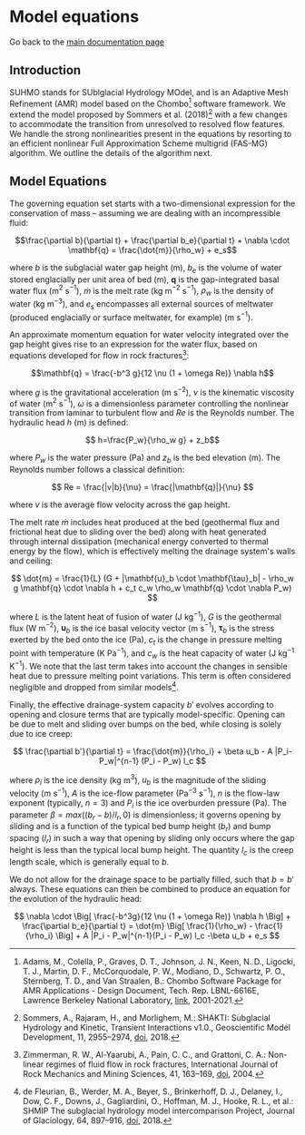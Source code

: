 # Model equations

Go back to the [main documentation page](https://ennadelfen.github.io/SUHMO/index)

## Introduction 
SUHMO stands for SUblglacial Hydrology MOdel, and is an Adaptive Mesh Refinement (AMR) model based on the Chombo[^1] software framework. We extend the model proposed by Sommers et al. (2018)[^2] with a few changes to accommodate the transition from unresolved to resolved flow features. We handle the strong nonlinearities present in the equations by resorting to an efficient nonlinear Full Approximation Scheme multigrid (FAS-MG) algorithm. We outline the details of the algorithm next.

## Model Equations
The governing equation set starts with a two-dimensional expression for the conservation of mass – assuming we are dealing with an incompressible fluid:

$$\frac{\partial b}{\partial t} + \frac{\partial b_e}{\partial t} + \nabla \cdot \mathbf{q} = \frac{\dot{m}}{\rho_w} + e_s$$

where $b$ is the subglacial water gap height (m), $b_e$ is the volume of water stored englacially per unit area of bed (m), $\mathbf{q}$ is the gap-integrated basal water flux (m$^2$ s$^{-1}$), $\dot{m}$ is the melt rate (kg m$^{-2}$ s$^{-1}$), $\rho_w$ is the density of water (kg m$^{-3}$), and $e_s$ encompasses all external sources of meltwater (produced englacially or surface meltwater, for example) (m s$^{-1}$).

An approximate momentum equation for water velocity integrated over the gap height gives rise to an expression for the water flux, based on equations developed for flow in rock fractures[^3]:

$$\mathbf{q} = \frac{-b^3 g}{12 \nu (1 + \omega Re)} \nabla h$$

where $g$ is the gravitational acceleration (m s$^{-2}$), $\nu$ is the kinematic viscosity of water (m$^{2}$ s$^{-1}$), $\omega$ is a dimensionless parameter controlling the nonlinear transition from laminar to turbulent flow and $Re$ is the Reynolds number. The hydraulic head $h$ (m) is defined:

$$ h=\frac{P_w}{\rho_w g} + z_b$$

where $P_w$ is the water pressure (Pa) and $z_b$ is the bed elevation (m). The Reynolds number follows a classical definition:

$$ Re = \frac{|v|b}{\nu} = \frac{|\mathbf{q}|}{\nu} $$

where $v$ is the average flow velocity across the gap height. 

The melt rate $\dot{m}$ includes heat produced at the bed (geothermal flux and frictional heat due to sliding over the bed) along with heat generated through internal dissipation (mechanical energy converted to thermal energy by the flow), which is effectively melting the drainage system's walls and ceiling: 

$$ \dot{m} = \frac{1}{L} (G + |\mathbf{u}_b \cdot \mathbf{\tau}_b|
    - \rho_w g \mathbf{q} \cdot \nabla h
    + c_t c_w \rho_w \mathbf{q} \cdot \nabla P_w) $$
    
where $L$ is the latent heat of fusion of water (J kg$^{-1}$), $G$ is the geothermal flux (W m$^{-2}$), $\mathbf{u}_b$ is the ice basal velocity vector (m s$^{-1}$), $\mathbf{\tau}_b$ is the stress exerted by the bed onto the ice (Pa), $c_t$ is the change in pressure melting point with temperature (K Pa$^{-1}$), and $c_w$ is the heat capacity of water (J kg$^{-1}$ K$^{-1}$). We note that the last term takes into account the changes in sensible heat due to pressure melting point variations. This term is often considered negligible and dropped from similar models[^4].

Finally, the effective drainage-system capacity $b'$ evolves according to opening and closure terms that are typically model-specific. Opening can be due to melt and sliding over bumps on the bed, while closing is solely due to ice creep:

$$  \frac{\partial b'}{\partial t} = \frac{\dot{m}}{\rho_i} + \beta u_b - A |P_i-P_w|^{n-1} (P_i - P_w) l_c $$

where $\rho_i$ is the ice density (kg m$^3$), $u_b$ is the magnitude of the sliding velocity (m s$^{-1}$), $A$ is the ice-flow parameter (Pa$^{-3}$ s$^{-1}$), $n$ is the flow-law exponent (typically, $n=3$) and $P_i$ is the ice overburden pressure (Pa).
The parameter $\beta= max((b_r -b)/{l_r}, 0)$ is dimensionless; it governs opening by sliding and is a function of the typical bed bump height ($b_r$) and bump spacing ($l_r$) in such a way that opening by sliding only occurs where the gap height is less than the typical local bump height.
The quantity $l_c$ is the creep length scale, which is generally equal to $b$.

We do not allow for the drainage space to be partially filled, such that $b=b'$ always. These equations can then be combined to produce an equation for the evolution of the hydraulic head: 

$$ \nabla \cdot \Big[ \frac{-b^3g}{12 \nu (1 + \omega Re)} \nabla h \Big] + \frac{\partial b_e}{\partial t} = \dot{m} \Big[ \frac{1}{\rho_w} - \frac{1}{\rho_i} \Big] + A |P_i - P_w|^{n-1}(P_i - P_w) l_c -\beta u_b + e_s $$




[^1]:Adams, M., Colella, P., Graves, D. T., Johnson, J. N., Keen, N. D., Ligocki, T. J., Martin, D. F., McCorquodale, P. W., Modiano, D., Schwartz, P. O., Sternberg, T. D., and Van Straalen, B.: Chombo Software Package for AMR Applications - Design Document, Tech. Rep. LBNL-6616E, Lawrence Berkeley National Laboratory, [link](https://commons.lbl.gov/display/chombo/Chombo+-+Software+for+Adaptive+Solutions+of+Partial+Differential+Equations), 2001-2021.
[^2]:Sommers, A., Rajaram, H., and Morlighem, M.: SHAKTI: Subglacial Hydrology and Kinetic, Transient Interactions v1.0., Geoscientific Model Development, 11, 2955–2974, [doi](https://doi.org/10.5194/gmd-11-2955-2018), 2018.
[^3]:Zimmerman, R. W., Al-Yaarubi, A., Pain, C. C., and Grattoni, C. A.: Non-linear regimes of fluid flow in rock fractures, International Journal
of Rock Mechanics and Mining Sciences, 41, 163–169, [doi](https://doi.org/10.1016/j.ijrmms.2003.12.045), 2004.
[^4]:de Fleurian, B., Werder, M. A., Beyer, S., Brinkerhoff, D. J., Delaney, I., Dow, C. F., Downs, J., Gagliardini, O., Hoffman, M. J., Hooke, R. L., et al.: SHMIP The subglacial hydrology model intercomparison Project, Journal of Glaciology, 64, 897–916, [doi](https://doi.org/10.1017/jog.2018.78), 2018.

